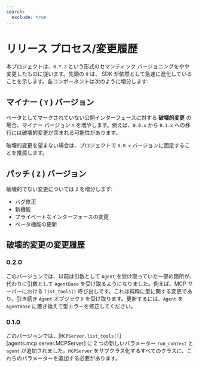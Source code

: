 ```yaml
---
search:
  exclude: true
---
```

# リリース プロセス/変更履歴

本プロジェクトは、`0.Y.Z` という形式のセマンティック バージョニングをやや変更したものに従います。先頭の `0` は、 SDK が依然として急速に進化していることを示します。各コンポーネントは次のように増分します:

## マイナー ( `Y` ) バージョン

ベータとしてマークされていない公開インターフェースに対する **破壊的変更** の場合、マイナー バージョン `Y` を増やします。例えば、`0.0.x` から `0.1.x` への移行には破壊的変更が含まれる可能性があります。

破壊的変更を望まない場合は、プロジェクトで `0.0.x` バージョンに固定することを推奨します。

## パッチ ( `Z` ) バージョン

破壊的でない変更については `Z` を増分します:

-   バグ修正
-   新機能
-   プライベートなインターフェースの変更
-   ベータ機能の更新

## 破壊的変更の変更履歴

### 0.2.0

このバージョンでは、以前は引数として `Agent` を受け取っていた一部の箇所が、代わりに引数として `AgentBase` を受け取るようになりました。例えば、MCP サーバーにおける `list_tools()` 呼び出しです。これは純粋に型に関する変更であり、引き続き `Agent` オブジェクトを受け取ります。更新するには、`Agent` を `AgentBase` に置き換えて型エラーを修正してください。

### 0.1.0

このバージョンでは、[`MCPServer.list_tools()`][agents.mcp.server.MCPServer] に 2 つの新しいパラメーター `run_context` と `agent` が追加されました。`MCPServer` をサブクラス化するすべてのクラスに、これらのパラメーターを追加する必要があります。